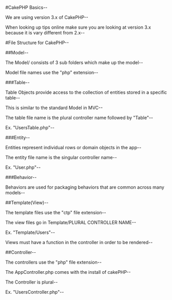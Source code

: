 #CakePHP Basics--

We are using version 3.x of CakePHP--

When looking up tips online make sure you are looking at version 3.x because it is vary different from 
2.x--

#File Structure for CakePHP--

##Model--

The Model/ consists of 3 sub folders which make up the model--

Model file names use the "php" extension--

###Table--

Table Objects provide access to the collection of entities stored in a specific table--

This is similar to the standard Model in MVC--

The table file name is the plural controller name followed by "Table"--

Ex. "UsersTable.php"--

###Entity--

Entities represent individual rows or domain objects in the app--

The entity file name is the singular controller name--

Ex. "User.php"--

###Behavior--

Behaviors are used for packaging behaviors that are common across many models--

##Template(View)--

The template files use the "ctp" file extension--

The view files go in Template/PLURAL CONTROLLER NAME--

Ex. "Template/Users"--

Views must have a function in the controller in order to be rendered--

##Controller--

The controllers use the "php" file extension--

The AppController.php comes with the install of cakePHP--

The Controller is plural--

Ex. "UsersController.php"--


